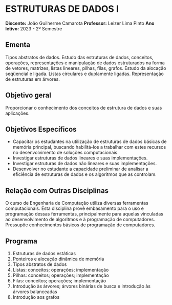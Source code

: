 # ESTRUTURAS DE DADOS I

**Discente:** João Guilherme Camarota
**Professor:** Leizer Lima Pinto
**Ano letivo:** 2023 - 2º Semestre

## Ementa

Tipos abstratos de dados. Estudo das estruturas de dados, conceitos, operações, representações e manipulação de
dados estruturados na forma de vetores, matrizes, listas lineares, pilhas, filas, grafos. Estudo da alocação seqüencial
e ligada. Listas circulares e duplamente ligadas. Representação de estruturas em árvores.

## Objetivo geral

Proporcionar o conhecimento dos conceitos de estrutura de dados e suas aplicações.

## Objetivos Específicos

- Capacitar os estudantes na utilização de estruturas de dados básicas de memória principal, buscando habilitá-los a
trabalhar com estes recursos no desenvolvimento de soluções computacionais.
- Investigar estruturas de dados lineares e suas implementações.
- Investigar estruturas de dados não lineares e suas implementações.
- Desenvolver no estudante a capacidade preliminar de analisar a eficiência de estruturas de dados e os algoritmos
que as controlam.

## Relação com Outras Disciplinas

O  curso de Engenharia de Computação utiliza diversas ferramentas computacionais. Esta disciplina provê
embasamento para o uso e programação dessas ferramentas, principalmente para aquelas vinculadas ao
desenvolvimento de algoritmos e à programação de computadores. Pressupõe conhecimentos básicos de
programação de computadores.

## Programa

1) Estruturas de dados estáticas
2) Ponteiros e alocação dinâmica de memória
3) Tipos abstratos de dados
4) Listas: conceitos; operações; implementação
5) Pilhas: conceitos; operações; implementação
6) Filas: conceitos; operações; implementação
7) Introdução às árvores; árvores binárias de busca e introdução às árvores balanceadas
8) Introdução aos grafos
